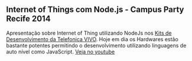 ## Internet of Things com Node.js - Campus Party Recife 2014

Apresentação sobre Internet of Thing utilizando NodeJs nos [Kits de Desenvolvimento da Telefonica VIVO](http://iot.telefonicabeta.com/). Hoje em dia os Hardwares
estão bastante potentes permitindo o desenvolvimento utilizando linguagens de auto nível como JavaScript. [Veja no youtube](https://www.youtube.com/watch?v=I8gsTbfMHfA)

